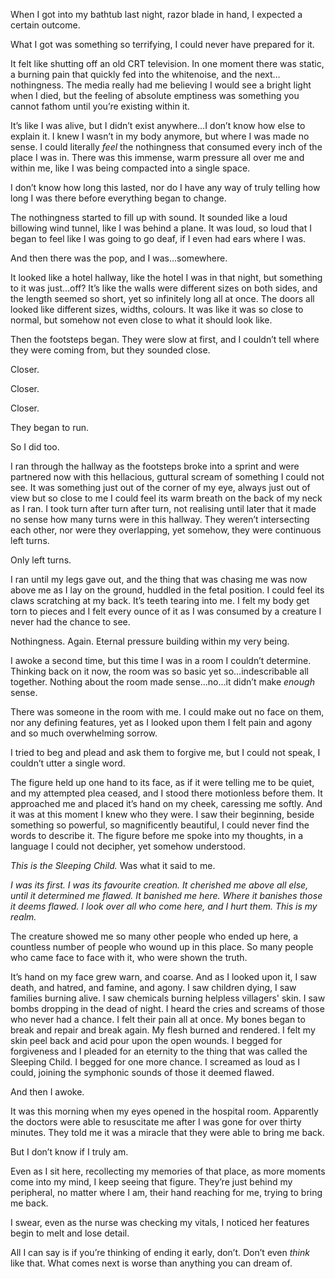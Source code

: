 When I got into my bathtub last night, razor blade in hand, I expected a certain outcome.

What I got was something so terrifying, I could never have prepared for it.

It felt like shutting off an old CRT television. In one moment there was static, a burning pain that quickly fed into the whitenoise, and the next…nothingness. The media really had me believing I would see a bright light when I died, but the feeling of absolute emptiness was something you cannot fathom until you’re existing within it.

It’s like I was alive, but I didn’t exist anywhere…I don’t know how else to explain it. I knew I wasn’t in my body anymore, but where I was made no sense. I could literally *feel* the nothingness that consumed every inch of the place I was in. There was this immense, warm pressure all over me and within me, like I was being compacted into a single space.

I don’t know how long this lasted, nor do I have any way of truly telling how long I was there before everything began to change.

The nothingness started to fill up with sound. It sounded like a loud billowing wind tunnel, like I was behind a plane. It was loud, so loud that I began to feel like I was going to go deaf, if I even had ears where I was.

And then there was the pop, and I was…somewhere.

It looked like a hotel hallway, like the hotel I was in that night, but something to it was just…off? It’s like the walls were different sizes on both sides, and the length seemed so short, yet so infinitely long all at once. The doors all looked like different sizes, widths, colours. It was like it was so close to normal, but somehow not even close to what it should look like. 

Then the footsteps began. They were slow at first, and I couldn’t tell where they were coming from, but they sounded close. 

Closer.

Closer.

Closer.

They began to run.

So I did too. 

I ran through the hallway as the footsteps broke into a sprint and were partnered now with this hellacious, guttural scream of something I could not see. It was something just out of the corner of my eye, always just out of view but so close to me I could feel its warm breath on the back of my neck as I ran. I took turn after turn after turn, not realising until later that it made no sense how many turns were in this hallway. They weren’t intersecting each other, nor were they overlapping, yet somehow, they were continuous left turns. 

Only left turns.

I ran until my legs gave out, and the thing that was chasing me was now above me as I lay on the ground, huddled in the fetal position. I could feel its claws scratching at my back. It’s teeth tearing into me. I felt my body get torn to pieces and I felt every ounce of it as I was consumed by a creature I never had the chance to see.

Nothingness. Again. Eternal pressure building within my very being.

I awoke a second time, but this time I was in a room I couldn’t determine. Thinking back on it now, the room was so basic yet so…indescribable all together. Nothing about the room made sense…no…it didn’t make *enough* sense.

There was someone in the room with me. I could make out no face on them, nor any defining features, yet as I looked upon them I felt pain and agony and so much overwhelming sorrow.

I tried to beg and plead and ask them to forgive me, but I could not speak, I couldn’t utter a single word.

The figure held up one hand to its face, as if it were telling me to be quiet, and my attempted plea ceased, and I stood there motionless before them. It approached me and placed it’s hand on my cheek, caressing me softly. And it was at this moment I knew who they were. I saw their beginning, beside something so powerful, so magnificently beautiful, I could never find the words to describe it. The figure before me spoke into my thoughts, in a language I could not decipher, yet somehow understood.

*This is the Sleeping Child.* Was what it said to me.

*I was its first. I was its favourite creation. It cherished me above all else, until it determined me flawed. It banished me here. Where it banishes those it deems flawed. I look over all who come here, and I hurt them. This is my realm.* 

The creature showed me so many other people who ended up here, a countless number of people who wound up in this place. So many people who came face to face with it, who were shown the truth. 

It’s hand on my face grew warn, and coarse. And as I looked upon it, I saw death, and hatred, and famine, and agony. I saw children dying, I saw families burning alive. I saw chemicals burning helpless villagers' skin. I saw bombs dropping in the dead of night. I heard the cries and screams of those who never had a chance. I felt their pain all at once. My bones began to break and repair and break again. My flesh burned and rendered. I felt my skin peel back and acid pour upon the open wounds. I begged for forgiveness and I pleaded for an eternity to the thing that was called the Sleeping Child. I begged for one more chance. I screamed as loud as I could, joining the symphonic sounds of those it deemed flawed. 

And then I awoke.

It was this morning when my eyes opened in the hospital room. Apparently the doctors were able to resuscitate me after I was gone for over thirty minutes. They told me it was a miracle that they were able to bring me back. 

But I don’t know if I truly am.

Even as I sit here, recollecting my memories of that place, as more moments come into my mind, I keep seeing that figure. They’re just behind my peripheral, no matter where I am, their hand reaching for me, trying to bring me back.

I swear, even as the nurse was checking my vitals, I noticed her features begin to melt and lose detail.

All I can say is if you’re thinking of ending it early, don’t. Don’t even *think* like that. What comes next is worse than anything you can dream of.